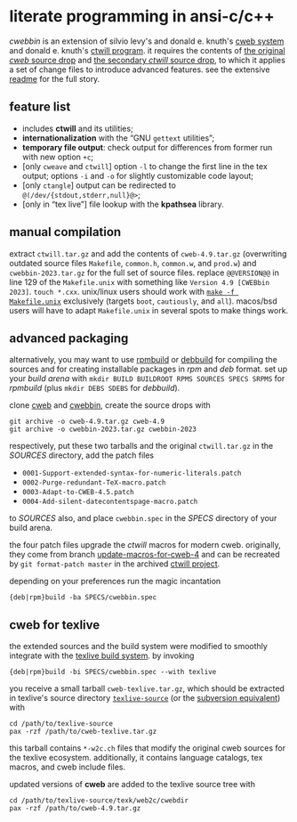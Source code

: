 # literate programming in ansi-c/c++

*cwebbin* is an extension of silvio levy's and donald e. knuth's
[cweb system](http://www-cs-faculty.stanford.edu/~uno/cweb.html)
and donald e. knuth's [ctwill program](http://ftp.cs.stanford.edu/pub/ctwill).
it requires the contents of [the original *cweb* source
drop](https://github.com/ascherer/cweb/releases/download/cweb-4.9/cweb-4.9.tar.gz)
and [the secondary *ctwill* source
drop](http://ftp.cs.stanford.edu/pub/ctwill/ctwill.tar.gz), to which it applies
a set of change files to introduce advanced features. see the extensive
[readme](README.txt) for the full story.

## feature list

* includes **ctwill** and its utilities;
* **internationalization** with the “GNU `gettext` utilities”;
* **temporary file output**: check output for differences from former run with
  new option `+c`;
* [only `cweave` and `ctwill`] option `-l` to change the first line in the tex
  output; options `-i` and `-o` for slightly customizable code layout;
* [only `ctangle`] output can be redirected to `@(/dev/{stdout,stderr,null}@>`;
* [only in “tex live”] file lookup with the **kpathsea** library.

## manual compilation

extract `ctwill.tar.gz` and add the contents of `cweb-4.9.tar.gz` (overwriting
outdated source files `Makefile`, `common.h`, `common.w`, and `prod.w`) and
`cwebbin-2023.tar.gz` for the full set of source files.
replace `@@VERSION@@` in line 129 of the `Makefile.unix` with something like
`Version 4.9 [CWEBbin 2023]`.
`touch *.cxx`.
unix/linux users should work with [`make -f Makefile.unix`](Makefile.unix)
exclusively (targets `boot`, `cautiously`, and `all`).
macos/bsd users will have to adapt `Makefile.unix` in several spots to make
things work.

## advanced packaging

alternatively, you may want to use
[rpmbuild](https://github.com/rpm-software-management/rpm) or
[debbuild](https://github.com/debbuild/debbuild) for compiling the sources and
for creating installable packages in *rpm* and *deb* format.
set up your *build arena* with `mkdir BUILD BUILDROOT RPMS SOURCES SPECS SRPMS`
for *rpmbuild* (plus `mkdir DEBS SDEBS` for *debbuild*).

clone
[cweb](https://github.com/ascherer/cweb) and
[cwebbin](https://github.com/ascherer/cwebbin), create the source drops with
```
git archive -o cweb-4.9.tar.gz cweb-4.9
git archive -o cwebbin-2023.tar.gz cwebbin-2023
```
respectively, put these two tarballs and the original `ctwill.tar.gz` in the
*SOURCES* directory, add the patch files
* `0001-Support-extended-syntax-for-numeric-literals.patch`
* `0002-Purge-redundant-TeX-macro.patch`
* `0003-Adapt-to-CWEB-4.5.patch`
* `0004-Add-silent-datecontentspage-macro.patch`

to *SOURCES* also, and place `cwebbin.spec` in the *SPECS* directory of your
build arena.

the four patch files upgrade the *ctwill* macros for modern cweb. originally,
they come from branch
[update-macros-for-cweb-4](https://github.com/ascherer/ctwill/tree/update-macros-for-cweb-4)
and can be recreated by `git format-patch master` in the archived
[ctwill project](https://github.com/ascherer/ctwill).

depending on your preferences run the magic incantation
```
{deb|rpm}build -ba SPECS/cwebbin.spec
```

## cweb for texlive

the extended sources and the build system were modified to smoothly integrate
with the [texlive build system](https://github.com/TeX-Live/texlive-source).
by invoking
```
{deb|rpm}build -bi SPECS/cwebbin.spec --with texlive
```
you receive a small tarball `cweb-texlive.tar.gz`, which should be extracted in
texlive's source directory
[`texlive-source`](https://github.com/TeX-Live/texlive-source) (or the
[subversion equivalent](https://tug.org/svn/texlive/trunk/Build/source)) with
```
cd /path/to/texlive-source
pax -rzf /path/to/cweb-texlive.tar.gz
```

this tarball contains `*-w2c.ch` files that modify the original cweb sources
for the texlive ecosystem.  additionally, it contains language catalogs, tex
macros, and cweb include files.

updated versions of **cweb** are added to the texlive source tree with
```
cd /path/to/texlive-source/texk/web2c/cwebdir
pax -rzf /path/to/cweb-4.9.tar.gz
```

